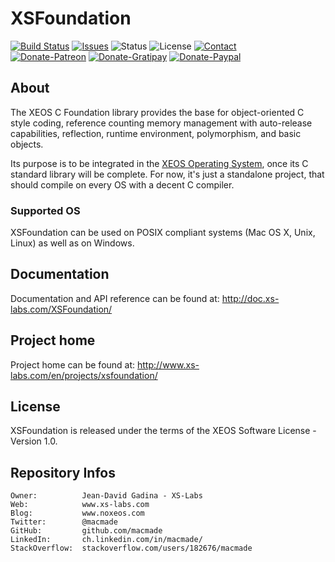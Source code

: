 XSFoundation
============

[![Build Status](https://img.shields.io/travis/macmade/XSFoundation.svg?branch=master&style=flat)](https://travis-ci.org/macmade/XSFoundation)
[![Issues](http://img.shields.io/github/issues/macmade/XSFoundation.svg?style=flat)](https://github.com/macmade/XSFoundation/issues)
![Status](https://img.shields.io/badge/status-active-brightgreen.svg?style=flat)
![License](https://img.shields.io/badge/license-xeos-brightgreen.svg?style=flat)
[![Contact](https://img.shields.io/badge/contact-@macmade-blue.svg?style=flat)](https://twitter.com/macmade)  
[![Donate-Patreon](https://img.shields.io/badge/donate-patreon-yellow.svg?style=flat)](https://patreon.com/macmade)
[![Donate-Gratipay](https://img.shields.io/badge/donate-gratipay-yellow.svg?style=flat)](https://www.gratipay.com/macmade)
[![Donate-Paypal](https://img.shields.io/badge/donate-paypal-yellow.svg?style=flat)](https://paypal.me/xslabs)

About
-----

The XEOS C Foundation library provides the base for object-oriented C style coding, reference counting memory management with auto-release capabilities, reflection, runtime environment, polymorphism, and basic objects.

Its purpose is to be integrated in the [XEOS Operating System](http://www.xs-labs.com/en/projects/xeos/), once its C standard library will be complete.
For now, it's just a standalone project, that should compile on every OS with a decent C compiler.

### Supported OS

XSFoundation can be used on POSIX compliant systems (Mac OS X, Unix, Linux) as well as on Windows.

Documentation
-------------

Documentation and API reference can be found at: http://doc.xs-labs.com/XSFoundation/

Project home
------------

Project home can be found at: http://www.xs-labs.com/en/projects/xsfoundation/

License
-------

XSFoundation is released under the terms of the XEOS Software License - Version 1.0.

Repository Infos
----------------

    Owner:          Jean-David Gadina - XS-Labs
    Web:            www.xs-labs.com
    Blog:           www.noxeos.com
    Twitter:        @macmade
    GitHub:         github.com/macmade
    LinkedIn:       ch.linkedin.com/in/macmade/
    StackOverflow:  stackoverflow.com/users/182676/macmade
